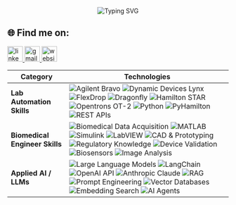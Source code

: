 <p align="center">
  <img src="https://readme-typing-svg.herokuapp.com?font=Fira+Code&size=40&pause=800&color=7F32BA&center=true&vCenter=true&width=950&lines=Automation+Engineer;Applied+AI+%7C+UI+UX+%7C+Neuroscience" alt="Typing SVG" />
</p>

## 🌐 Find me on:
<p align="left">
  <a href="https://www.linkedin.com/in/srustibsain/" target="_blank">
  <img src="https://img.shields.io/static/v1?message=LinkedIn&logo=linkedin&label=&color=0077B5&logoColor=white&labelColor=&style=for-the-badge" height="35" alt="linkedin logo"  />
  </a>
  <a href="mailto:sainsrusti@gmail.com" target="_blank">
  <img src="https://img.shields.io/static/v1?message=Gmail&logo=gmail&label=&color=D14836&logoColor=white&labelColor=&style=for-the-badge" height="35" alt="gmail logo"  />
  </a>
  <a href="www.srustisain.com" target="_blank">
  <img src="https://img.shields.io/static/v1?message=Website&logo=neutralinojs&label=&color=D1AD1D&logoColor=white&labelColor=&style=for-the-badge" height="35" alt="website" />
</a>
</p>

| **Category**                   | **Technologies**                                                                                                                                                                                                                                                                                                                                                                                                                                                                                                                                                                                                                                                                                                                                                                                                                                                                                                                                                                                                                                                                                                                                                                                                                                                        |
| ------------------------------ | ----------------------------------------------------------------------------------------------------------------------------------------------------------------------------------------------------------------------------------------------------------------------------------------------------------------------------------------------------------------------------------------------------------------------------------------------------------------------------------------------------------------------------------------------------------------------------------------------------------------------------------------------------------------------------------------------------------------------------------------------------------------------------------------------------------------------------------------------------------------------------------------------------------------------------------------------------------------------------------------------------------------------------------------------------------------------------------------------------------------------------------------------------------------------------------------------------------------------------------------------------------------------- |
| **Lab Automation Skills**      | ![Agilent Bravo](https://img.shields.io/badge/Agilent%20Bravo-0078D4?style=for-the-badge\&logo=agilent\&logoColor=white) ![Dynamic Devices Lynx](https://img.shields.io/badge/Dynamic%20Devices%20Lynx-00ADEF?style=for-the-badge\&logoColor=white) ![FlexDrop](https://img.shields.io/badge/FlexDrop-009688?style=for-the-badge\&logoColor=white) ![Dragonfly](https://img.shields.io/badge/Dragonfly-FF6F00?style=for-the-badge\&logo=sptlabtech\&logoColor=white) ![Hamilton STAR](https://img.shields.io/badge/Hamilton%20STAR-003366?style=for-the-badge\&logo=hamilton\&logoColor=white) ![Opentrons OT-2](https://img.shields.io/badge/Opentrons%20OT--2-4B8BBE?style=for-the-badge\&logo=opentrons\&logoColor=white) ![Python](https://img.shields.io/badge/Python-3670A0?style=for-the-badge\&logo=python\&logoColor=ffdd54) ![PyHamilton](https://img.shields.io/badge/PyHamilton-FFD43B?style=for-the-badge\&logo=python\&logoColor=black) ![REST APIs](https://img.shields.io/badge/REST%20APIs-000000?style=for-the-badge\&logo=fastapi\&logoColor=white)                                                                                                                                                                         |
| **Biomedical Engineer Skills** | ![Biomedical Data Acquisition](https://img.shields.io/badge/Data%20Acquisition%20\(EEG%2C%20ECG%2C%20EMG\)-6A1B9A?style=for-the-badge\&logoColor=white) ![MATLAB](https://img.shields.io/badge/MATLAB-FF7F2A?style=for-the-badge\&logo=mathworks\&logoColor=white) ![Simulink](https://img.shields.io/badge/Simulink-0076A8?style=for-the-badge\&logo=mathworks\&logoColor=white) ![LabVIEW](https://img.shields.io/badge/LabVIEW-FFD43B?style=for-the-badge\&logo=ni\&logoColor=black) ![CAD & Prototyping](https://img.shields.io/badge/CAD%20%26%20Prototyping-008080?style=for-the-badge\&logo=autodesk\&logoColor=white) ![Regulatory Knowledge](https://img.shields.io/badge/Regulatory%20Compliance-CC0000?style=for-the-badge\&logo=fda\&logoColor=white) ![Device Validation](https://img.shields.io/badge/Device%20Validation%20%26%20Verification-0052CC?style=for-the-badge\&logo=testing-library\&logoColor=white) ![Biosensors](https://img.shields.io/badge/Biosensors%20%26%20Signal%20Processing-228B22?style=for-the-badge\&logo=biomaterials\&logoColor=white) ![Image Analysis](https://img.shields.io/badge/Image%20Analysis%20\(Cell%20Segmentation%2C%20Microscopy\)-9C27B0?style=for-the-badge\&logo=opencv\&logoColor=white) |
| **Applied AI / LLMs**          | ![Large Language Models](https://img.shields.io/badge/LLMs-412991?style=for-the-badge\&logo=openai\&logoColor=white) ![LangChain](https://img.shields.io/badge/LangChain-1B998B?style=for-the-badge\&logo=python\&logoColor=white) ![OpenAI API](https://img.shields.io/badge/OpenAI%20API-000000?style=for-the-badge\&logo=openai\&logoColor=white) ![Anthropic Claude](https://img.shields.io/badge/Anthropic%20Claude-FFB300?style=for-the-badge\&logo=anthropic\&logoColor=black) ![RAG](https://img.shields.io/badge/Retrieval--Augmented%20Generation-0B3D91?style=for-the-badge\&logo=knowledgegraph\&logoColor=white) ![Prompt Engineering](https://img.shields.io/badge/Prompt%20Engineering-9C27B0?style=for-the-badge\&logo=ai\&logoColor=white) ![Vector Databases](https://img.shields.io/badge/Vector%20Databases-008000?style=for-the-badge\&logo=pinecone\&logoColor=white) ![Embedding Search](https://img.shields.io/badge/Embedding--Based%20Search-37474F?style=for-the-badge\&logo=faiss\&logoColor=white) ![AI Agents](https://img.shields.io/badge/AI%20Agents%20\(LangGraph\)-4B8BBE?style=for-the-badge\&logo=autogen\&logoColor=white)                                                                                                        |

